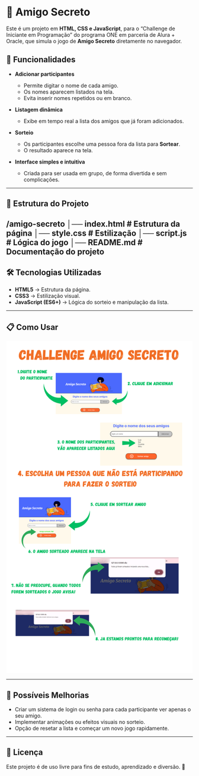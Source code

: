 # 🎁 Amigo Secreto  

Este é um projeto em **HTML, CSS e JavaScript**, para o  “Challenge de Iniciante em Programação” do programa ONE em parceria de Alura + Oracle, que simula o jogo de **Amigo Secreto** diretamente no navegador.  

## 🚀 Funcionalidades  

- **Adicionar participantes**  
  - Permite digitar o nome de cada amigo.  
  - Os nomes aparecem listados na tela.  
  - Evita inserir nomes repetidos ou em branco.  

- **Listagem dinâmica**  
  - Exibe em tempo real a lista dos amigos que já foram adicionados.  

- **Sorteio**  
  - Os participantes escolhe uma pessoa fora da lista para  **Sortear**. 
  - O resultado aparece na tela.  
 
- **Interface simples e intuitiva**  
  - Criada para ser usada em grupo, de forma divertida e sem complicações.  

---

## 📂 Estrutura do Projeto  

/amigo-secreto
│── index.html # Estrutura da página
│── style.css # Estilização
│── script.js # Lógica do jogo
│── README.md # Documentação do projeto
---

## 🛠️ Tecnologias Utilizadas  

- **HTML5** → Estrutura da página.  
- **CSS3** → Estilização visual.  
- **JavaScript (ES6+)** → Lógica do sorteio e manipulação da lista.  

---

## 📋 Como Usar  

![Tela do Sorteio](images/Changelle%20Amigo%20Secreto.png)


---

## 🎯 Possíveis Melhorias  

- Criar um sistema de login ou senha para cada participante ver apenas o seu amigo.  
- Implementar animações ou efeitos visuais no sorteio.  
- Opção de resetar a lista e começar um novo jogo rapidamente.  

---

## 📜 Licença  

Este projeto é de uso livre para fins de estudo, aprendizado e diversão. 🎉  
